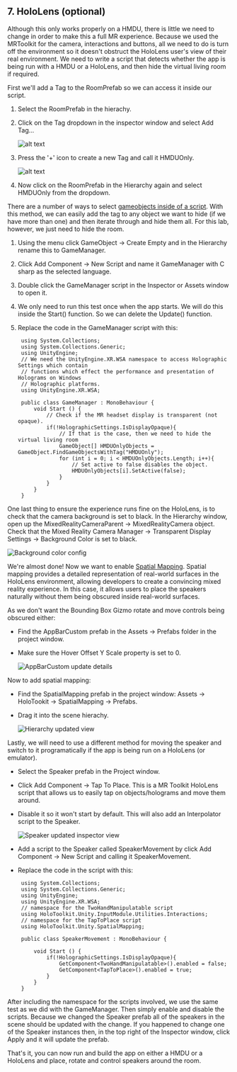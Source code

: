 ## 7. HoloLens (optional)

Although this only works properly on a HMDU, there is little we need to change in order to make this a full MR experience. Because we used the MRToolkit for the camera, interactions and buttons, all we need to do is turn off the environment so it doesn't obstruct the HoloLens user's view of their real environment. We need to write a script that detects whether the app is being run with a HMDU or a HoloLens, and then hide the virtual living room if required.

First we'll add a Tag to the RoomPrefab so we can access it inside our script. 

1. Select the RoomPrefab in the hierachy.
2. Click on the Tag dropdown in the inspector window and select Add Tag...

	![alt text](../media/16.png)

3. Press the '+' icon to create a new Tag and call it HMDUOnly.

	![alt text](../media/17.png)

4. Now click on the RoomPrefab in the Hierarchy again and select HMDUOnly from the dropdown.

There are a number of ways to select [gameobjects inside of a script](https://docs.unity3d.com/Manual/ControllingGameObjectsComponents.html). With this method, we can easily add the tag to any object we want to hide (if we have more than one) and then iterate through and hide them all. For this lab, however, we just need to hide the room.

1. Using the menu click GameObject -> Create Empty and in the Hierarchy rename this to GameManager.
2. Click Add Component -> New Script and name it GameManager with C sharp as the selected language.
3. Double click the GameManager script in the Inspector or Assets window to open it.
4. We only need to run this test once when the app starts. We will do this inside the Start() function. So we can delete the Update() function.
5. Replace the code in the GameManager script with this:

		using System.Collections;
		using System.Collections.Generic;
		using UnityEngine;
		// We need the UnityEngine.XR.WSA namespace to access Holographic Settings which contain 
		// functions which effect the performance and presentation of Holograms on Windows 
		// Holographic platforms.
		using UnityEngine.XR.WSA;

		public class GameManager : MonoBehaviour {
	    	void Start () {
	       		// Check if the MR headset display is transparent (not opaque).
	        	if(!HolographicSettings.IsDisplayOpaque){ 
	            	// If that is the case, then we need to hide the virtual living room
	            	GameObject[] HMDUOnlyObjects = GameObject.FindGameObjectsWithTag("HMDUOnly");
	            	for (int i = 0; i < HMDUOnlyObjects.Length; i++){
	               		// Set active to false disables the object.
	                	HMDUOnlyObjects[i].SetActive(false); 
	            	}
	        	}
	    	}
		}

One last thing to ensure the experience runs fine on the HoloLens, is to check that the camera background is set to black. In the Hierarchy window, open up the MixedRealityCameraParent -> MixedRealityCamera object. Check that the Mixed Reality Camera Manager -> Transparent Display Settings -> Background Color is set to black.

![Background color config](../media/18.png)

We're almost done! Now we want to enable [Spatial Mapping](https://docs.microsoft.com/en-us/windows/mixed-reality/spatial-mapping). Spatial mapping provides a detailed representation of real-world surfaces in the HoloLens environment, allowing developers to create a convincing mixed reality experience. In this case, it allows users to place the speakers naturally without them being obscured inside real-world surfaces.

As we don't want the Bounding Box Gizmo rotate and move controls being obscured either:

- Find the AppBarCustom prefab in the Assets -> Prefabs folder in the project window.
- Make sure the Hover Offset Y Scale property is set to 0.

	![AppBarCustom update details](../media/19.png)

Now to add spatial mapping:

- Find the SpatialMapping prefab in the project window: Assets -> HoloTookit -> SpatialMapping -> Prefabs.
- Drag it into the scene hierachy.

	![Hierarchy updated view](../media/20.png)

Lastly, we will need to use a different method for moving the speaker and switch to it programatically if the app is being run on a HoloLens (or emulator). 

- Select the Speaker prefab in the Project window.
- Click Add Component -> Tap To Place. This is a MR Toolkit HoloLens script that allows us to easily tap on objects/holograms and move them around.
- Disable it so it won't start by default. This will also add an Interpolator script to the Speaker.

	![Speaker updated inspector view](../media/21.png)

 - Add a script to the Speaker called SpeakerMovement by click Add Component -> New Script and calling it SpeakerMovement.
 - Replace the code in the script with this:

		using System.Collections;
		using System.Collections.Generic;
		using UnityEngine;
		using UnityEngine.XR.WSA;
		// namespace for the TwoHandManipulatable script
		using HoloToolkit.Unity.InputModule.Utilities.Interactions;
		// namespace for the TapToPlace script
		using HoloToolkit.Unity.SpatialMapping;
		
		public class SpeakerMovement : MonoBehaviour {
		
			void Start () {
				if(!HolographicSettings.IsDisplayOpaque){ 
					GetComponent<TwoHandManipulatable>().enabled = false;
					GetComponent<TapToPlace>().enabled = true;
				}
			}
		}


After including the namespace for the scripts involved, we use the same test as we did with the GameManager. Then simply enable and disable the scripts. Because we changed the Speaker prefab all of the speakers in the scene should be updated with the change. If you happened to change one of the Speaker instances then, in the top right of the Inspector window, click Apply and it will update the prefab.

That's it, you can now run and build the app on either a HMDU or a HoloLens and place, rotate and control speakers around the room.